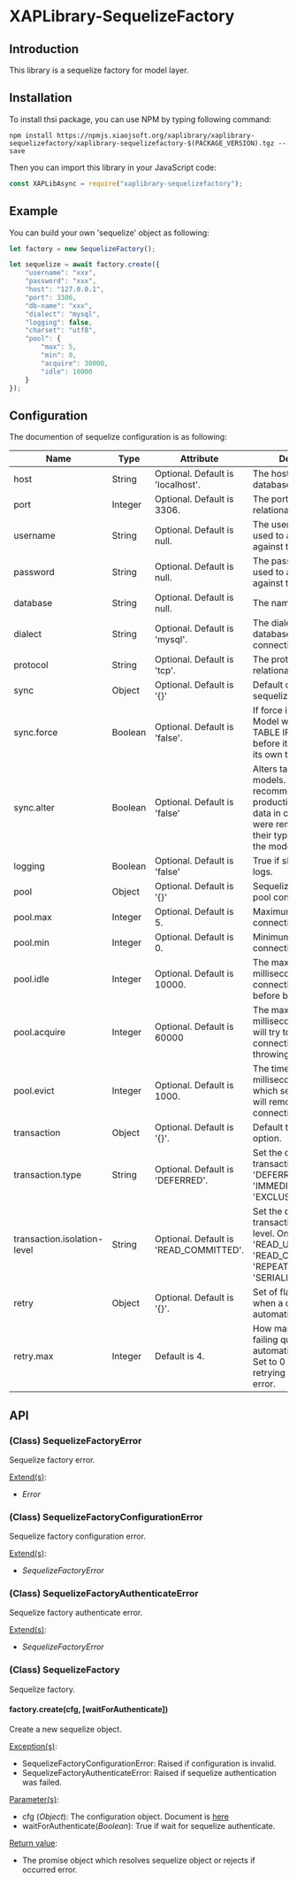 # XAPLibrary-SequelizeFactory

## Introduction

This library is a sequelize factory for model layer.

## Installation

To install thsi package, you can use NPM by typing following command:

```
npm install https://npmjs.xiaojsoft.org/xaplibrary/xaplibrary-sequelizefactory/xaplibrary-sequelizefactory-$(PACKAGE_VERSION).tgz --save
```

Then you can import this library in your JavaScript code:

``` JavaScript
const XAPLibAsync = require("xaplibrary-sequelizefactory");
```

## Example

You can build your own 'sequelize' object as following:

``` JavaScript
let factory = new SequelizeFactory();

let sequelize = await factory.create({
    "username": "xxx",
    "password": "xxx",
    "host": "127.0.0.1",
    "port": 3306,
    "db-name": "xxx",
    "dialect": "mysql",
    "logging": false,
    "charset": "utf8",
    "pool": {
        "max": 5,
        "min": 0,
        "acquire": 30000,
        "idle": 10000
    }
});
```

## Configuration

The documention of sequelize configuration is as following:

| Name                        | Type    | Attribute                              | Description                                                                                                                                        |
|-----------------------------|---------|----------------------------------------|----------------------------------------------------------------------------------------------------------------------------------------------------|
| host                        | String  | Optional. Default is 'localhost'.      | The host of relational database.                                                                                                                   |
| port                        | Integer | Optional. Default is 3306.             | The port of the relational database.                                                                                                               |
| username                    | String  | Optional. Default is null.             | The username which is used to authenticate against the database.                                                                                   |
| password                    | String  | Optional. Default is null.             | The password which is used to authenticate against the database.                                                                                   |
| database                    | String  | Optional. Default is null.             | The name of database.                                                                                                                              |
| dialect                     | String  | Optional. Default is 'mysql'.          | The dialect of the database you are connecting to.                                                                                                 |
| protocol                    | String  | Optional. Default is 'tcp'.            | The protocol of the relational database.                                                                                                           |
| sync                        | Object  | Optional. Default is '{}'              | Default options for sequelize.sync                                                                                                                 |
| sync.force                  | Boolean | Optional. Default is 'false'.          | If force is true, each Model will run 'DROP TABLE IF EXISTS', before it tries to create its own table                                              |
| sync.alter                  | Boolean | Optional. Default is 'false'           | Alters tables to fit models. Not recommended for production use. Deletes data in columns that were removed or had their type changed in the model. |
| logging                     | Boolean | Optional. Default is 'false'           | True if show Sequelize logs.                                                                                                                       |
| pool                        | Object  | Optional. Default is '{}'              | Sequelize connection pool configuration.                                                                                                           |
| pool.max                    | Integer | Optional. Default is 5.                | Maximum number of connection in pool.                                                                                                              |
| pool.min                    | Integer | Optional. Default is 0.                | Minimum number of connection in pool.                                                                                                              |
| pool.idle                   | Integer | Optional. Default is 10000.            | The maximum time, in milliseconds, that a connection can be idle before being released.                                                            |
| pool.acquire                | Integer | Optional. Default is 60000             | The maximum time, in milliseconds, that pool will try to get connection before throwing error.                                                     |
| pool.evict                  | Integer | Optional. Default is 1000.             | The time interval, in milliseconds, after which sequelize-pool will remove idle connections.                                                       |
| transaction                 | Object  | Optional. Default is '{}'.             | Default transaction option.                                                                                                                        |
| transaction.type            | String  | Optional. Default is 'DEFERRED'.       | Set the default transaction type. One of 'DEFERRED', 'IMMEDIATE', 'EXCLUSIVE'.                                                                     |
| transaction.isolation-level | String  | Optional. Default is 'READ_COMMITTED'. | Set the default transaction isolation level. One of 'READ_UNCOMMITTED', 'READ_COMMITTED', 'REPEATABLE_READ', 'SERIALIZABLE'.                       |
| retry                       | Object  | Optional. Default is '{}'.             | Set of flags that control when a query is automatically retried.                                                                                   |
| retry.max                   | Integer | Default is 4.                          | How many times a failing query is automatically retried. Set to 0 to disable retrying on SQL_BUSY error.                                           |

## API

### (Class) SequelizeFactoryError

Sequelize factory error.

<u>Extend(s)</u>:
 - *Error*

### (Class) SequelizeFactoryConfigurationError

Sequelize factory configuration error.

<u>Extend(s)</u>:
 - *SequelizeFactoryError*

### (Class) SequelizeFactoryAuthenticateError

Sequelize factory authenticate error.

<u>Extend(s)</u>:
 - *SequelizeFactoryError*

### (Class) SequelizeFactory

Sequelize factory.

#### factory.create(cfg, [waitForAuthenticate])

Create a new sequelize object.

<u>Exception(s)</u>:
 - SequelizeFactoryConfigurationError: Raised if configuration is invalid.
 - SequelizeFactoryAuthenticateError: Raised if sequelize authentication was failed.

<u>Parameter(s)</u>:
 - cfg (*Object*): The configuration object. Document is [here](#Configuration)
 - waitForAuthenticate(*Boolean*): True if wait for sequelize authenticate.

<u>Return value</u>:
 - The promise object which resolves sequelize object or rejects if occurred error.
